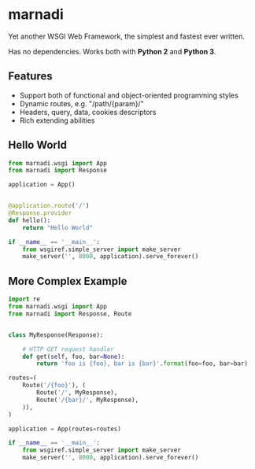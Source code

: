 marnadi
=======

Yet another WSGI Web Framework, the simplest and fastest ever written.

Has no dependencies. Works both with **Python 2** and **Python 3**.

Features
--------
* Support both of functional and object-oriented programming styles
* Dynamic routes, e.g. "/path/{param}/"
* Headers, query, data, cookies descriptors
* Rich extending abilities

Hello World
-------
```python
from marnadi.wsgi import App
from marnadi import Response

application = App()


@application.route('/')
@Response.provider
def hello():
    return "Hello World"

if __name__ == '__main__':
    from wsgiref.simple_server import make_server
    make_server('', 8000, application).serve_forever()
```

More Complex Example
-------
```python
import re
from marnadi.wsgi import App
from marnadi import Response, Route


class MyResponse(Response):

    # HTTP GET request handler
    def get(self, foo, bar=None):
        return 'foo is {foo}, bar is {bar}'.format(foo=foo, bar=bar)

routes=(
    Route('/{foo}'), (
        Route('/', MyResponse),
        Route('/{bar}/', MyResponse),
    )),
)

application = App(routes=routes)

if __name__ == '__main__':
    from wsgiref.simple_server import make_server
    make_server('', 8000, application).serve_forever()
```
